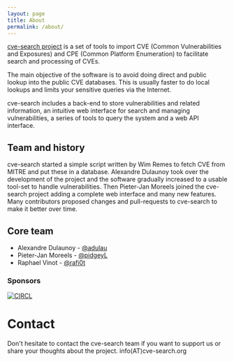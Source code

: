 ```yaml
---
layout: page
title: About
permalink: /about/
---
```


[cve-search project](https://github.com/cve-search/) is a set of tools to import CVE (Common Vulnerabilities and Exposures) and CPE (Common Platform Enumeration) to facilitate search and processing of CVEs.

The main objective of the software is to avoid doing direct and public lookup into the public CVE databases. This is usually faster to do local lookups and limits your sensitive queries via the Internet.

cve-search includes a back-end to store vulnerabilities and related information, an intuitive web interface for search and managing vulnerabilities, a series of tools to query the system and a web API interface.


## Team and history

cve-search started a simple script written by Wim Remes to fetch CVE from MITRE and put these in a database. Alexandre Dulaunoy took over
the development of the project and the software gradually increased to a usable tool-set to handle vulnerabilities. Then Pieter-Jan Moreels joined
the cve-search project adding a complete web interface and many new features. Many contributors proposed changes and pull-requests to cve-search to
make it better over time.

## Core team

* Alexandre Dulaunoy - [@adulau](https://twitter.com/adulau)
* Pieter-Jan Moreels - [@pidgeyL](https://twitter.com/pidgeyL)
* Raphael Vinot - [@rafi0t](https://twitter.com/rafi0t)

### Sponsors

[![CIRCL](https://www.circl.lu/assets/images/logo.png)](https://www.circl.lu/)

# Contact

Don't hesitate to contact the cve-search team if you want to support us or share your thoughts about the project. info(AT)cve-search.org
